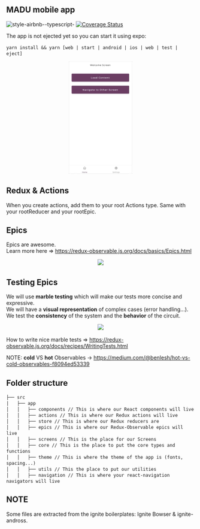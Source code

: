 ## MADU mobile app
![style-airbnb--typescript-](https://img.shields.io/badge/code%20style-airbnb--typescript-blue)
[![Coverage Status](https://coveralls.io/repos/github/ayshiff/madu_app/badge.svg?branch=master)](https://coveralls.io/github/ayshiff/madu_app?branch=master)

The app is not ejected yet so you can start it using expo:

```
yarn install && yarn [web | start | android | ios | web | test | eject]
```

<div align="center">
<img height="300" src="./assets/demo.gif" >
</div>

## Redux & Actions

When you create actions, add them to your root Actions type.
Same with your rootReducer and your rootEpic.

## Epics

Epics are awesome.   
Learn more here => https://redux-observable.js.org/docs/basics/Epics.html

<div align="center">
<img height="300" src="https://miro.medium.com/max/1400/1*6a8luEwhNAzfsxDja_3sAA.png" >
</div>

## Testing Epics

We will use **marble testing** which will make our tests more concise and expressive.   
We will have a **visual representation** of complex cases (error handling...).   
We test the **consistency** of the system and the **behavior** of the circuit.

<div align="center">
<img height="400" src="https://miro.medium.com/max/2000/1*5LpZWsaLnP2vXm78CqjtVA.jpeg" >
</div>

How to write nice marble tests => https://redux-observable.js.org/docs/recipes/WritingTests.html

NOTE: **cold** VS **hot** Observables -> https://medium.com/@benlesh/hot-vs-cold-observables-f8094ed53339

## Folder structure

```
├── src
|   ├── app
│   │   ├── components // This is where our React components will live
│   │   ├── actions // This is where our Redux actions will live
│   │   ├── store // This is where our Redux reducers are
│   │   ├── epics // This is where our Redux-Observable epics will live
│   │   ├── screens // This is the place for our Screens
│   │   ├── core // This is the place to put the core types and functions
│   │   ├── theme // This is where the theme of the app is (fonts, spacing...)
│   │   ├── utils // This the place to put our utilities
│   │   ├── navigation // This is where your react-navigation navigators will live
```


## NOTE

Some files are extracted from the ignite boilerplates: Ignite Bowser & ignite-andross.